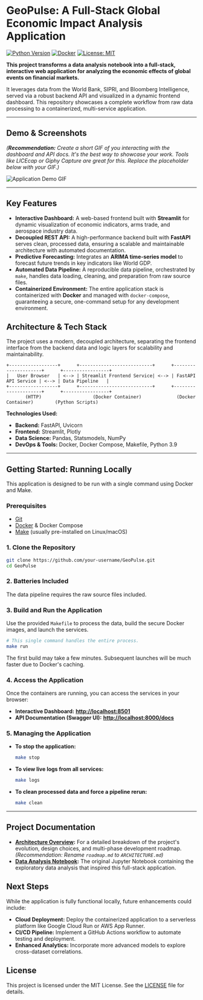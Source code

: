 # GeoPulse: A Full-Stack Global Economic Impact Analysis Application

[![Python Version](https://img.shields.io/badge/Python-3.9+-blue.svg)](https://www.python.org/)
[![Docker](https://img.shields.io/badge/Docker-Powered-blue)](https://www.docker.com/)
[![License: MIT](https://img.shields.io/badge/License-MIT-yellow.svg)](https://opensource.org/licenses/MIT)

**This project transforms a data analysis notebook into a full-stack, interactive web application for analyzing the economic effects of global events on financial markets.**

It leverages data from the World Bank, SIPRI, and Bloomberg Intelligence, served via a robust backend API and visualized in a dynamic frontend dashboard. This repository showcases a complete workflow from raw data processing to a containerized, multi-service application.

---

## Demo & Screenshots

_(**Recommendation:** Create a short GIF of you interacting with the dashboard and API docs. It's the best way to showcase your work. Tools like LICEcap or Giphy Capture are great for this. Replace the placeholder below with your GIF.)_

![Application Demo GIF](https://your-link-to-demo.gif)

---

## Key Features

- **Interactive Dashboard:** A web-based frontend built with **Streamlit** for dynamic visualization of economic indicators, arms trade, and aerospace industry data.
- **Decoupled REST API:** A high-performance backend built with **FastAPI** serves clean, processed data, ensuring a scalable and maintainable architecture with automated documentation.
- **Predictive Forecasting:** Integrates an **ARIMA time-series model** to forecast future trends in key indicators like World GDP.
- **Automated Data Pipeline:** A reproducible data pipeline, orchestrated by `make`, handles data loading, cleaning, and preparation from raw source files.
- **Containerized Environment:** The entire application stack is containerized with **Docker** and managed with `docker-compose`, guaranteeing a secure, one-command setup for any development environment.

## Architecture & Tech Stack

The project uses a modern, decoupled architecture, separating the frontend interface from the backend data and logic layers for scalability and maintainability.

```text
+------------------+      +---------------------------+      +---------------------+      +-----------------+
|   User Browser   | <--> | Streamlit Frontend Service| <--> | FastAPI API Service | <--> | Data Pipeline   |
+------------------+      +---------------------------+      +---------------------+      +-----------------+
       (HTTP)                   (Docker Container)             (Docker Container)        (Python Scripts)
```

**Technologies Used:**

- **Backend:** FastAPI, Uvicorn
- **Frontend:** Streamlit, Plotly
- **Data Science:** Pandas, Statsmodels, NumPy
- **DevOps & Tools:** Docker, Docker Compose, Makefile, Python 3.9

---

## Getting Started: Running Locally

This application is designed to be run with a single command using Docker and Make.

### Prerequisites

- [Git](https://git-scm.com/)
- [Docker](https://www.docker.com/products/docker-desktop/) & Docker Compose
- [Make](https://www.gnu.org/software/make/) (usually pre-installed on Linux/macOS)

### 1. Clone the Repository

```bash
git clone https://github.com/your-username/GeoPulse.git
cd GeoPulse
```

### 2. Batteries Included

The data pipeline requires the raw source files included.

### 3. Build and Run the Application

Use the provided `Makefile` to process the data, build the secure Docker images, and launch the services.

```bash
# This single command handles the entire process.
make run
```

The first build may take a few minutes. Subsequent launches will be much faster due to Docker's caching.

### 4. Access the Application

Once the containers are running, you can access the services in your browser:

- **Interactive Dashboard:** **[http://localhost:8501](http://localhost:8501)**
- **API Documentation (Swagger UI):** **[http://localhost:8000/docs](http://localhost:8000/docs)**

### 5. Managing the Application

- **To stop the application:**

  ```bash
  make stop
  ```

- **To view live logs from all services:**

  ```bash
  make logs
  ```

- **To clean processed data and force a pipeline rerun:**

  ```bash
  make clean
  ```

---

## Project Documentation

- **[Architecture Overview](ARCHITECTURE.md):** For a detailed breakdown of the project's evolution, design choices, and multi-phase development roadmap. _(Recommendation: Rename `roadmap.md` to `ARCHITECTURE.md`)_
- **[Data Analysis Notebook](notebooks/):** The original Jupyter Notebook containing the exploratory data analysis that inspired this full-stack application.

## Next Steps

While the application is fully functional locally, future enhancements could include:

- **Cloud Deployment:** Deploy the containerized application to a serverless platform like Google Cloud Run or AWS App Runner.
- **CI/CD Pipeline:** Implement a GitHub Actions workflow to automate testing and deployment.
- **Enhanced Analytics:** Incorporate more advanced models to explore cross-dataset correlations.

## License

This project is licensed under the MIT License. See the [LICENSE](LICENSE) file for details.
